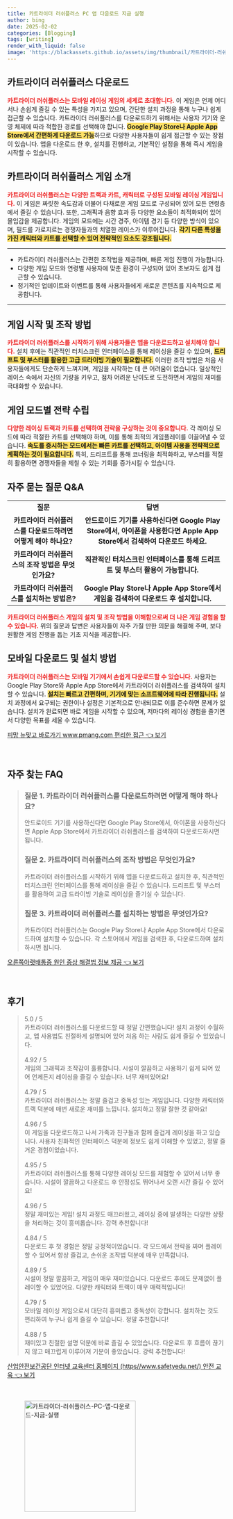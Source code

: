 ```yaml
---
title: 카트라이더 러쉬플러스 PC 앱 다운로드 지금 실행
author: bing
date: 2025-02-02
categories: [Blogging]
tags: [writing]
render_with_liquid: false
image: 'https://blackassets.github.io/assets/img/thumbnail/카트라이더-러쉬플러스-PC-앱-다운로드-지금-실행.webp'
---
```



<h2 id='카트라이더-러쉬플러스-다운로드'>카트라이더 러쉬플러스 다운로드</h2>

<p><b><span style="color: #ee2323;">카트라이더 러쉬플러스는 모바일 레이싱 게임의 세계로 초대합니다.</span></b> 이 게임은 언제 어디서나 손쉽게 즐길 수 있는 특성을 가지고 있으며, 간단한 설치 과정을 통해 누구나 쉽게 접근할 수 있습니다. 카트라이더 러쉬플러스를 다운로드하기 위해서는 사용자 기기와 운영 체제에 따라 적합한 경로를 선택해야 합니다. <b><span style="background-color: #ffe066;">Google Play Store나 Apple App Store에서 간편하게 다운로드 가능</span></b>하므로 다양한 사용자들이 쉽게 접근할 수 있는 장점이 있습니다. 앱을 다운로드 한 후, 설치를 진행하고, 기본적인 설정을 통해 즉시 게임을 시작할 수 있습니다.</p>

<h2 id='게임-소개'>카트라이더 러쉬플러스 게임 소개</h2>

<p><b><span style="color: #ee2323;">카트라이더 러쉬플러스는 다양한 트랙과 카트, 캐릭터로 구성된 모바일 레이싱 게임입니다.</span></b> 이 게임은 짜릿한 속도감과 더불어 다채로운 게임 모드로 구성되어 있어 모든 연령층에서 즐길 수 있습니다. 또한, 그래픽과 음향 효과 등 다양한 요소들이 최적화되어 있어 몰입감을 제공합니다. 게임의 모드에는 시간 경주, 아이템 경기 등 다양한 방식이 있으며, 필드를 가로지르는 경쟁자들과의 치열한 레이스가 이루어집니다. <b><span style="background-color: #ffe066;">각기 다른 특성을 가진 캐릭터와 카트를 선택할 수 있어 전략적인 요소도 강조됩니다.</span></b></p>

<hr />

<ul>
    <li>카트라이더 러쉬플러스는 간편한 조작법을 제공하며, 빠른 게임 진행이 가능합니다.</li>
    <li>다양한 게임 모드와 연령별 사용자에 맞춘 환경이 구성되어 있어 초보자도 쉽게 접근할 수 있습니다.</li>
    <li>정기적인 업데이트와 이벤트를 통해 사용자들에게 새로운 콘텐츠를 지속적으로 제공합니다.</li>
</ul>

<hr />

<h2 id='게임-시작-조작-방법'>게임 시작 및 조작 방법</h2>

<p><b><span style="color: #ee2323;">카트라이더 러쉬플러스를 시작하기 위해 사용자들은 앱을 다운로드하고 설치해야 합니다.</span></b> 설치 후에는 직관적인 터치스크린 인터페이스를 통해 레이싱을 즐길 수 있으며, <b><span style="background-color: #ffe066;">드리프트 및 부스터를 활용한 고급 드라이빙 기술이 필요합니다.</span></b> 이러한 조작 방법은 처음 사용자들에게도 단순하게 느껴지며, 게임을 시작하는 데 큰 어려움이 없습니다. 일상적인 레이스 속에서 자신의 기량을 키우고, 점차 어려운 난이도로 도전하면서 게임의 재미를 극대화할 수 있습니다.</p>

<h2 id='게임-모드-별-전략'>게임 모드별 전략 수립</h2>

<p><b><span style="color: #ee2323;">다양한 레이싱 트랙과 카트를 선택하여 전략을 구상하는 것이 중요합니다.</span></b> 각 레이싱 모드에 따라 적절한 카트를 선택해야 하며, 이를 통해 최적의 게임플레이를 이끌어낼 수 있습니다. <b><span style="background-color: #ffe066;">속도를 중시하는 모드에서는 빠른 카트를 선택하고, 아이템 사용을 전략적으로 계획하는 것이 필요합니다.</span></b> 특히, 드리프트를 통해 코너링을 최적화하고, 부스터를 적절히 활용하면 경쟁자들을 제칠 수 있는 기회를 증가시킬 수 있습니다.</p>

<h2 id='자주-묻는-질문-QA'>자주 묻는 질문 Q&A</h2>

<table>
    <tr>
        <td style="text-align: center; height: 17px;"><b>질문</b></td>
        <td style="text-align: center; height: 17px;"><b>답변</b></td>
    </tr>
    <tr>
        <td style="text-align: center; height: 17px;"><b>카트라이더 러쉬플러스를 다운로드하려면 어떻게 해야 하나요?</b></td>
        <td style="text-align: center; height: 17px;"><b>안드로이드 기기를 사용하신다면 Google Play Store에서, 아이폰을 사용한다면 Apple App Store에서 검색하여 다운로드 하세요.</b></td>
    </tr>
    <tr>
        <td style="text-align: center; height: 17px;"><b>카트라이더 러쉬플러스의 조작 방법은 무엇인가요?</b></td>
        <td style="text-align: center; height: 17px;"><b>직관적인 터치스크린 인터페이스를 통해 드리프트 및 부스터 활용이 가능합니다.</b></td>
    </tr>
    <tr>
        <td style="text-align: center; height: 17px;"><b>카트라이더 러쉬플러스를 설치하는 방법은?</b></td>
        <td style="text-align: center; height: 17px;"><b>Google Play Store나 Apple App Store에서 게임을 검색하여 다운로드 후 설치합니다.</b></td>
    </tr>
</table>

<p><b><span style="color: #ee2323;">카트라이더 러쉬플러스 게임의 설치 및 조작 방법을 이해함으로써 더 나은 게임 경험을 할 수 있습니다.</span></b> 위의 질문과 답변은 사용자들이 자주 가질 만한 의문을 해결해 주며, 보다 원활한 게임 진행을 돕는 기초 지식을 제공합니다.</p>

<h2 id='모바일-다운로드-및-설치-방법'>모바일 다운로드 및 설치 방법</h2>

<p><b><span style="color: #ee2323;">카트라이더 러쉬플러스는 모바일 기기에서 손쉽게 다운로드할 수 있습니다.</span></b> 사용자는 Google Play Store와 Apple App Store에서 카트라이더 러쉬플러스를 검색하여 설치할 수 있습니다. <b><span style="background-color: #ffe066;">설치는 빠르고 간편하며, 기기에 맞는 소프트웨어에 따라 진행됩니다.</span></b> 설치 과정에서 요구되는 권한이나 설정은 기본적으로 안내되므로 이를 준수하면 문제가 없습니다. 설치가 완료되면 바로 게임을 시작할 수 있으며, 저마다의 레이싱 경험을 즐기면서 다양한 목표를 세울 수 있습니다.</p>


<p><a class="click-button" title="피망 뉴맞고 바로가기 www.pmang.com 편리한 접근" href="https://blackassets.github.io/posts/%ED%94%BC%EB%A7%9D-%EB%89%B4%EB%A7%9E%EA%B3%A0-%EB%B0%94%EB%A1%9C%EA%B0%80%EA%B8%B0-www.pmang.com-%ED%8E%B8%EB%A6%AC%ED%95%9C-%EC%A0%91%EA%B7%BC/" rel="dofollow">피망 뉴맞고 바로가기 www.pmang.com 편리한 접근 👈 보기</a></p><br>
<h2 id='자주_찾는_FAQ'>자주 찾는 FAQ</h2>
<div itemscope="" itemtype="https://schema.org/FAQPage"> 
<blockquote> 
<div itemscope="" itemprop="mainEntity" itemtype="https://schema.org/Question"> 
<h3 itemprop="name">질문 1. 카트라이더 러쉬플러스를 다운로드하려면 어떻게 해야 하나요?</h3> 
<div itemscope="" itemprop="acceptedAnswer" itemtype="https://schema.org/Answer"> 
<span itemprop="text"> 
<p>안드로이드 기기를 사용하신다면 Google Play Store에서, 아이폰을 사용하신다면 Apple App Store에서 카트라이더 러쉬플러스를 검색하여 다운로드하시면 됩니다.</p> 
</span> 
</div> 
</div> 

<div itemscope="" itemprop="mainEntity" itemtype="https://schema.org/Question"> 
<h3 itemprop="name">질문 2. 카트라이더 러쉬플러스의 조작 방법은 무엇인가요?</h3> 
<div itemscope="" itemprop="acceptedAnswer" itemtype="https://schema.org/Answer"> 
<span itemprop="text"> 
<p>카트라이더 러쉬플러스를 시작하기 위해 앱을 다운로드하고 설치한 후, 직관적인 터치스크린 인터페이스를 통해 레이싱을 즐길 수 있습니다. 드리프트 및 부스터를 활용하여 고급 드라이빙 기술로 레이싱을 즐기실 수 있습니다.</p> 
</span> 
</div> 
</div> 

<div itemscope="" itemprop="mainEntity" itemtype="https://schema.org/Question"> 
<h3 itemprop="name">질문 3. 카트라이더 러쉬플러스를 설치하는 방법은 무엇인가요?</h3> 
<div itemscope="" itemprop="acceptedAnswer" itemtype="https://schema.org/Answer"> 
<span itemprop="text"> 
<p>카트라이더 러쉬플러스는 Google Play Store나 Apple App Store에서 다운로드하여 설치할 수 있습니다. 각 스토어에서 게임을 검색한 후, 다운로드하여 설치하시면 됩니다.</p> 
</span> 
</div> 
</div> 
</blockquote> 
</div>
<p><a class="click-button" title="오른쪽아랫배통증 원인 증상 해결법 정보 제공" href="https://blackassets.github.io/posts/%EC%98%A4%EB%A5%B8%EC%AA%BD%EC%95%84%EB%9E%AB%EB%B0%B0%ED%86%B5%EC%A6%9D-%EC%9B%90%EC%9D%B8-%EC%A6%9D%EC%83%81-%ED%95%B4%EA%B2%B0%EB%B2%95-%EC%A0%95%EB%B3%B4-%EC%A0%9C%EA%B3%B5/" rel="dofollow">오른쪽아랫배통증 원인 증상 해결법 정보 제공 👈 보기</a></p><br>
<h2 id='후기'>후기</h2>
<div itemscope itemtype="https://schema.org/Product">
  <blockquote>
  <div itemprop="review" itemscope itemtype="https://schema.org/Review">
      <div itemprop="reviewRating" itemscope itemtype="https://schema.org/Rating"> <span itemprop="ratingValue">5.0</span> / <span itemprop="bestRating">5</span> </div>
      <span itemprop="reviewBody">카트라이더 러쉬플러스를 다운로드할 때 정말 간편했습니다! 설치 과정이 수월하고, 앱 사용법도 친절하게 설명되어 있어 처음 하는 사람도 쉽게 즐길 수 있었습니다.</span>
  </div>
  <br>
  <div itemprop="review" itemscope itemtype="https://schema.org/Review">
      <div itemprop="reviewRating" itemscope itemtype="https://schema.org/Rating"> <span itemprop="ratingValue">4.92</span> / <span itemprop="bestRating">5</span> </div>
      <span itemprop="reviewBody">게임의 그래픽과 조작감이 훌륭합니다. 시설이 깔끔하고 사용하기 쉽게 되어 있어 언제든지 레이싱을 즐길 수 있습니다. 너무 재미있어요!</span>
  </div>
  <br>
  <div itemprop="review" itemscope itemtype="https://schema.org/Review">
      <div itemprop="reviewRating" itemscope itemtype="https://schema.org/Rating"> <span itemprop="ratingValue">4.79</span> / <span itemprop="bestRating">5</span> </div>
      <span itemprop="reviewBody">카트라이더 러쉬플러스는 정말 즐겁고 중독성 있는 게임입니다. 다양한 캐릭터와 트랙 덕분에 매번 새로운 재미를 느낍니다. 설치하고 정말 잘한 것 같아요!</span>
  </div>
  <br>
  <div itemprop="review" itemscope itemtype="https://schema.org/Review">
      <div itemprop="reviewRating" itemscope itemtype="https://schema.org/Rating"> <span itemprop="ratingValue">4.96</span> / <span itemprop="bestRating">5</span> </div>
      <span itemprop="reviewBody">이 게임을 다운로드하고 나서 가족과 친구들과 함께 즐겁게 레이싱을 하고 있습니다. 사용자 친화적인 인터페이스 덕분에 정보도 쉽게 이해할 수 있었고, 정말 즐거운 경험이었습니다.</span>
  </div>
  <br>
  <div itemprop="review" itemscope itemtype="https://schema.org/Review">
      <div itemprop="reviewRating" itemscope itemtype="https://schema.org/Rating"> <span itemprop="ratingValue">4.95</span> / <span itemprop="bestRating">5</span> </div>
      <span itemprop="reviewBody">카트라이더 러쉬플러스를 통해 다양한 레이싱 모드를 체험할 수 있어서 너무 좋습니다. 시설이 깔끔하고 다운로드 후 안정성도 뛰어나서 오랜 시간 즐길 수 있어요!</span>
  </div>
  <br>
  <div itemprop="review" itemscope itemtype="https://schema.org/Review">
      <div itemprop="reviewRating" itemscope itemtype="https://schema.org/Rating"> <span itemprop="ratingValue">4.96</span> / <span itemprop="bestRating">5</span> </div>
      <span itemprop="reviewBody">정말 재미있는 게임! 설치 과정도 매끄러웠고, 레이싱 중에 발생하는 다양한 상황을 처리하는 것이 흥미롭습니다. 강력 추천합니다!</span>
  </div>
  <br>
  <div itemprop="review" itemscope itemtype="https://schema.org/Review">
      <div itemprop="reviewRating" itemscope itemtype="https://schema.org/Rating"> <span itemprop="ratingValue">4.84</span> / <span itemprop="bestRating">5</span> </div>
      <span itemprop="reviewBody">다운로드 후 첫 경험은 정말 긍정적이었습니다. 각 모드에서 전략을 짜며 플레이할 수 있어서 항상 즐겁고, 손쉬운 조작법 덕분에 매우 만족합니다.</span>
  </div>
  <br>
  <div itemprop="review" itemscope itemtype="https://schema.org/Review">
      <div itemprop="reviewRating" itemscope itemtype="https://schema.org/Rating"> <span itemprop="ratingValue">4.89</span> / <span itemprop="bestRating">5</span> </div>
      <span itemprop="reviewBody">시설이 정말 깔끔하고, 게임이 매우 재미있습니다. 다운로드 후에도 문제없이 플레이할 수 있었어요. 다양한 캐릭터와 트랙이 매우 매력적입니다!</span>
  </div>
  <br>
  <div itemprop="review" itemscope itemtype="https://schema.org/Review">
      <div itemprop="reviewRating" itemscope itemtype="https://schema.org/Rating"> <span itemprop="ratingValue">4.79</span> / <span itemprop="bestRating">5</span> </div>
      <span itemprop="reviewBody">모바일 레이싱 게임으로서 대단히 흥미롭고 중독성이 강합니다. 설치하는 것도 편리하여 누구나 쉽게 즐길 수 있습니다. 정말 추천합니다!</span>
  </div>
  <br>
  <div itemprop="review" itemscope itemtype="https://schema.org/Review">
      <div itemprop="reviewRating" itemscope itemtype="https://schema.org/Rating"> <span itemprop="ratingValue">4.88</span> / <span itemprop="bestRating">5</span> </div>
      <span itemprop="reviewBody">재미있고 친절한 설명 덕분에 바로 즐길 수 있었습니다. 다운로드 후 흐름이 끊기지 않고 매끄럽게 이루어져 기분이 좋았습니다. 강력 추천합니다!</span>
  </div>
  </blockquote>
</div>
<p><a class="click-button" title="산업안전보건공단 인터넷 교육센터 홈페이지 (https//www.safetyedu.net/) 안전 교육" href="https://blackassets.github.io/posts/%EC%82%B0%EC%97%85%EC%95%88%EC%A0%84%EB%B3%B4%EA%B1%B4%EA%B3%B5%EB%8B%A8-%EC%9D%B8%ED%84%B0%EB%84%B7-%EA%B5%90%EC%9C%A1%EC%84%BC%ED%84%B0-%ED%99%88%ED%8E%98%EC%9D%B4%EC%A7%80-(httpswww.safetyedu.net)-%EC%95%88%EC%A0%84-%EA%B5%90%EC%9C%A1/" rel="dofollow">산업안전보건공단 인터넷 교육센터 홈페이지 (https//www.safetyedu.net/) 안전 교육 👈 보기</a></p><br>
<figure class="image"><img src="https://blackassets.github.io/assets/img/thumbnail/카트라이더-러쉬플러스-PC-앱-다운로드-지금-실행.webp" alt="카트라이더-러쉬플러스-PC-앱-다운로드-지금-실행" width="256" height="256"></figure>